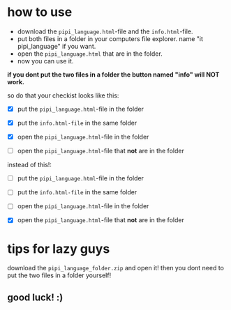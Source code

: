 # how to use


- download the `pipi_language.html`-file and the `info.html`-file.
- put both files in a folder in your computers file explorer. name "it pipi_language" if you want.
- open the `pipi_language.html` that are in the folder.
- now you can use it.

**if you dont put the two files in a folder the button named "info" will NOT work.**

so do that your checkist looks like this:


- [x] put the `pipi_language.html`-file in the folder
- [x] put the `info.html-file` in the same folder
- [x] open the `pipi_language.html`-file in the folder
- [ ] open the `pipi_language.html`-file that **not** are in the folder


instead of this!:


- [ ] put the `pipi_language.html`-file in the folder
- [ ] put the `info.html-file` in the same folder
- [ ] open the `pipi_language.html`-file in the folder
- [x] open the `pipi_language.html`-file that **not** are in the folder


# tips for lazy guys

download the `pipi_language_folder.zip` and open it! then you dont need to put the two files in a folder yourself!




## good luck! :)




